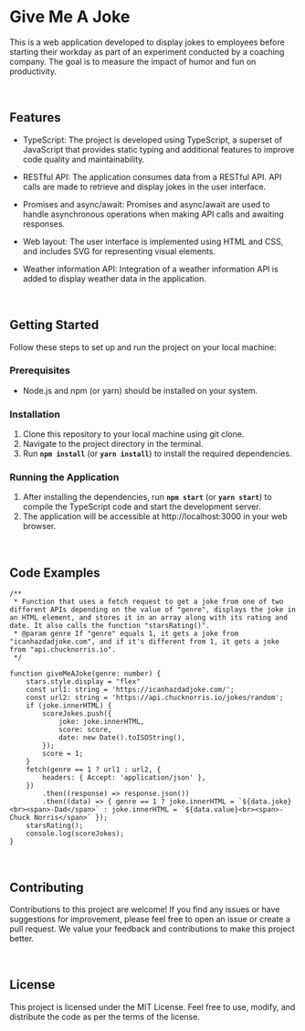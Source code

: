 # Give Me A Joke

This is a web application developed to display jokes to employees before starting their workday as part of an experiment conducted by a coaching company. The goal is to measure the impact of humor and fun on productivity.

<br>

## Features
- TypeScript: The project is developed using TypeScript, a superset of JavaScript that provides static typing and additional features to improve code quality and maintainability.

- RESTful API: The application consumes data from a RESTful API. API calls are made to retrieve and display jokes in the user interface.

- Promises and async/await: Promises and async/await are used to handle asynchronous operations when making API calls and awaiting responses.

- Web layout: The user interface is implemented using HTML and CSS, and includes SVG for representing visual elements.

- Weather information API: Integration of a weather information API is added to display weather data in the application.

<br>


## Getting Started
Follow these steps to set up and run the project on your local machine:

### Prerequisites
- Node.js and npm (or yarn) should be installed on your system.

### Installation
1. Clone this repository to your local machine using git clone.
2. Navigate to the project directory in the terminal.
3. Run **`npm install`** (or **`yarn install`**) to install the required dependencies.

### Running the Application
1. After installing the dependencies, run **`npm start`** (or **`yarn start`**) to compile the TypeScript code and start the development server.
2. The application will be accessible at http://localhost:3000 in your web browser.

<br>

## Code Examples
```
/**
 * Function that uses a fetch request to get a joke from one of two different APIs depending on the value of "genre", displays the joke in an HTML element, and stores it in an array along with its rating and date. It also calls the function "starsRating()".
 * @param genre If "genre" equals 1, it gets a joke from "icanhazdadjoke.com", and if it's different from 1, it gets a joke from "api.chucknorris.io".
 */

function giveMeAJoke(genre: number) {
    stars.style.display = "flex"
    const url1: string = 'https://icanhazdadjoke.com/';
    const url2: string = 'https://api.chucknorris.io/jokes/random';
    if (joke.innerHTML) {
        scoreJokes.push({
            joke: joke.innerHTML,
            score: score,
            date: new Date().toISOString(),
        });
        score = 1;
    }
    fetch(genre == 1 ? url1 : url2, {
        headers: { Accept: 'application/json' },
    })
        .then((response) => response.json())
        .then((data) => { genre == 1 ? joke.innerHTML = `${data.joke}<br><span>-Dad</span>` : joke.innerHTML = `${data.value}<br><span>-Chuck Norris</span>` });
    starsRating();
    console.log(scoreJokes);
}

```

<br>


## Contributing
Contributions to this project are welcome! If you find any issues or have suggestions for improvement, please feel free to open an issue or create a pull request. We value your feedback and contributions to make this project better.

<br>

## License
This project is licensed under the MIT License. Feel free to use, modify, and distribute the code as per the terms of the license.
